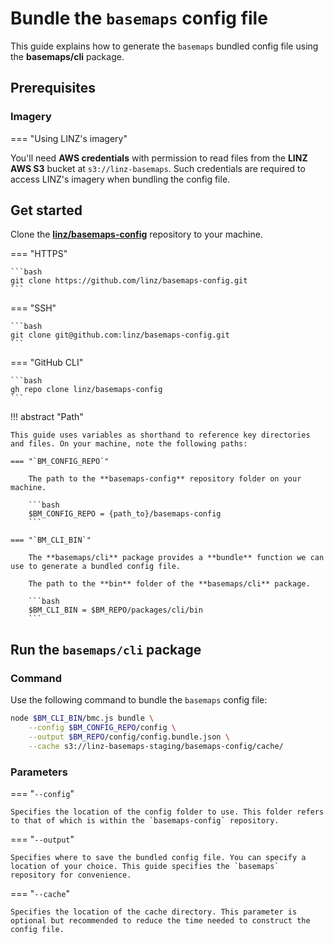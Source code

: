 # Bundle the `basemaps` config file

This guide explains how to generate the `basemaps` bundled config file using the **basemaps/cli** package.

## Prerequisites

### Imagery

=== "Using LINZ's imagery"

You'll need **AWS credentials** with permission to read files from the **LINZ AWS S3** bucket at `s3://linz-basemaps`. Such credentials are required to access LINZ's imagery when bundling the config file.

## Get started

Clone the [**linz/basemaps-config**][bm_config_repo] repository to your machine.

=== "HTTPS"

    ```bash
    git clone https://github.com/linz/basemaps-config.git
    ```

=== "SSH"

    ```bash
    git clone git@github.com:linz/basemaps-config.git
    ```

=== "GitHub CLI"

    ```bash
    gh repo clone linz/basemaps-config
    ```

!!! abstract "Path"

    This guide uses variables as shorthand to reference key directories and files. On your machine, note the following paths:
    
    === "`BM_CONFIG_REPO`"

        The path to the **basemaps-config** repository folder on your machine.

        ```bash
        $BM_CONFIG_REPO = {path_to}/basemaps-config
        ```

    === "`BM_CLI_BIN`"

        The **basemaps/cli** package provides a **bundle** function we can use to generate a bundled config file.

        The path to the **bin** folder of the **basemaps/cli** package.

        ```bash
        $BM_CLI_BIN = $BM_REPO/packages/cli/bin
        ```

## Run the `basemaps/cli` package

### Command

Use the following command to bundle the `basemaps` config file:

```bash
node $BM_CLI_BIN/bmc.js bundle \
    --config $BM_CONFIG_REPO/config \
    --output $BM_REPO/config/config.bundle.json \
    --cache s3://linz-basemaps-staging/basemaps-config/cache/
```

### Parameters

=== "`--config`"

    Specifies the location of the config folder to use. This folder refers to that of which is within the `basemaps-config` repository.

=== "`--output`"

    Specifies where to save the bundled config file. You can specify a location of your choice. This guide specifies the `basemaps` repository for convenience.

=== "`--cache`"

    Specifies the location of the cache directory. This parameter is optional but recommended to reduce the time needed to construct the config file.

<!-- external links -->

[bm_config_repo]: https://github.com/linz/basemaps-config